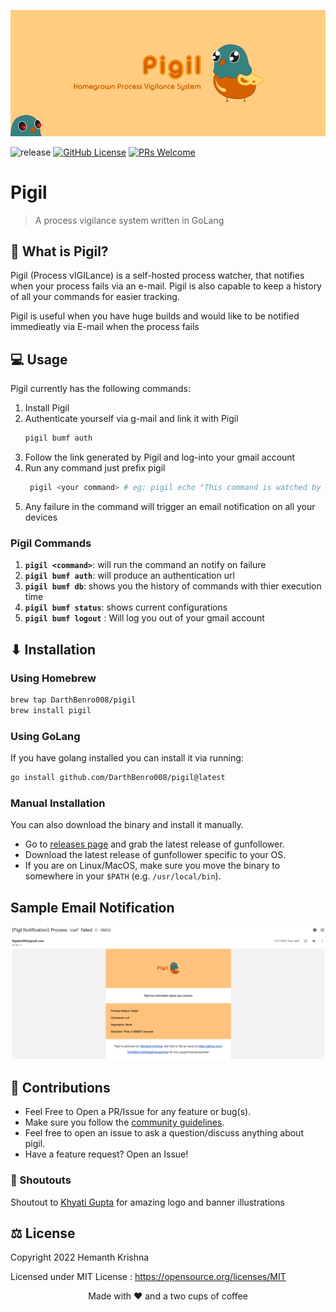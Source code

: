 ![Pigil Banner](assets/banner.png)

![release](https://img.shields.io/github/v/release/DarthBenro008/pigil)
[![GitHub License](https://img.shields.io/github/license/aryan9600/cowin-notifier)](https://github.com/DarthBenro008/pigil/blob/master/LICENSE)
[![PRs Welcome](https://img.shields.io/badge/PRs-welcome-brightgreen.svg)](https://github.com/DarthBenro008/pigil/issues/new/choose)

# Pigil

> A process vigilance system written in GoLang
## 🤔 What is Pigil?

Pigil (Process vIGILance) is a self-hosted process watcher, that notifies when your process fails via an e-mail. Pigil is also capable to keep a history of all your commands for easier tracking. 

Pigil is useful when you have huge builds and would like to be notified immedieatly via E-mail when the process fails


## 💻 Usage

Pigil currently has the following commands: 

1. Install Pigil
2. Authenticate yourself via g-mail and link it with Pigil
   ```bash
   pigil bumf auth
   ```
3. Follow the link generated by Pigil and log-into your gmail account
4. Run any command just prefix pigil
   ```bash
    pigil <your command> # eg: pigil echo "This command is watched by pigil"
   ```
5. Any failure in the command will trigger an email notification on all your devices


### Pigil Commands


1. **`pigil <command>`**: will run the command an notify on failure
2. **`pigil bumf auth`**: will produce an authentication url
3. **`pigil bumf db`**: shows you the history of commands with thier execution time
4. **`pigil bumf status`**: shows current configurations
5. **`pigil bumf logout`** : Will log you out of your gmail account  

## ⬇ Installation

### Using Homebrew

```bash
brew tap DarthBenro008/pigil
brew install pigil
```

### Using GoLang

If you have golang installed you can install it via running:

```bash
go install github.com/DarthBenro008/pigil@latest
```

### Manual Installation

You can also download the binary and install it manually.

- Go to [releases page](https://github.com/DarthBenro008/pigil/releases) and grab the latest release of gunfollower.
- Download the latest release of gunfollower specific to your OS.
- If you are on Linux/MacOS, make sure you move the binary to somewhere in your `$PATH` (e.g. `/usr/local/bin`).

## Sample Email Notification

![sample](assets/sample.png)

## 🤝 Contributions

- Feel Free to Open a PR/Issue for any feature or bug(s).
- Make sure you follow the [community guidelines](https://docs.github.com/en/github/site-policy/github-community-guidelines).
- Feel free to open an issue to ask a question/discuss anything about pigil.
- Have a feature request? Open an Issue!

### 📢  Shoutouts

Shoutout to [Khyati Gupta](https://www.behance.net/khyatigupta267) for amazing logo and banner illustrations

## ⚖ License

Copyright 2022 Hemanth Krishna

Licensed under MIT License : https://opensource.org/licenses/MIT

<p align="center">Made with ❤ and a two cups of coffee</p>